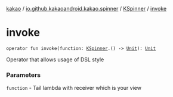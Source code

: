 [kakao](../../index.md) / [io.github.kakaoandroid.kakao.spinner](../index.md) / [KSpinner](index.md) / [invoke](./invoke.md)

# invoke

`operator fun invoke(function: `[`KSpinner`](index.md)`.() -> `[`Unit`](https://kotlinlang.org/api/latest/jvm/stdlib/kotlin/-unit/index.html)`): `[`Unit`](https://kotlinlang.org/api/latest/jvm/stdlib/kotlin/-unit/index.html)

Operator that allows usage of DSL style

### Parameters

`function` - Tail lambda with receiver which is your view
